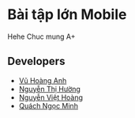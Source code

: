 # Bài tập lớn Mobile

Hehe Chuc mung A+

## Developers

- [Vũ Hoàng Anh](https://github.com/HoangAnh-it)
- [Nguyễn Thị Hường](https://github.com/huong9785)
- [Nguyễn Việt Hoàng](https://github.com/johnhoangsoftware)
- [Quách Ngọc Minh](https://github.com/Mint18032)

